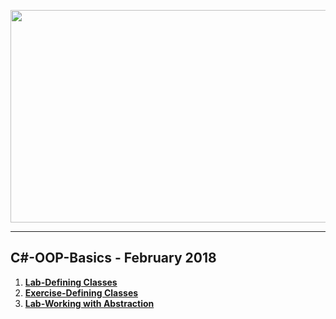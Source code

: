 <a href="#"><img src="https://i.imgur.com/dthJQtE.png"  width="1000" height="340"></img></a>

---
## <b>C#-OOP-Basics - February 2018</b>
1.  [**Lab-Defining Classes**](https://github.com/IvayloIV/CSharp-OOP-Basics/tree/master/C%23-OOP-Basics-February-2018/Lab-Defining_Classes)
2.  [**Exercise-Defining Classes**](https://github.com/IvayloIV/CSharp-OOP-Basics/tree/master/C%23-OOP-Basics-February-2018/Exercise-Defining_Classes)
3.  [**Lab-Working with Abstraction**](https://github.com/IvayloIV/CSharp-OOP-Basics/tree/master/C%23-OOP-Basics-February-2018/Lab-Working_with_Abstraction)
